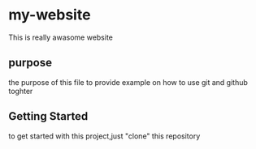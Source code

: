 # my-website

This is really awasome website

## purpose

the purpose of this file to provide example on how to use git and github toghter

## Getting Started
to get started with this project,just "clone" this repository

